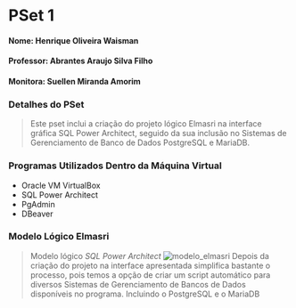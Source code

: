 # PSet 1
#### Nome: Henrique Oliveira Waisman
#### Professor: Abrantes Araujo Silva Filho
#### Monitora: Suellen Miranda Amorim

### Detalhes do PSet
> Este pset inclui a criação do projeto lógico Elmasri na interface gráfica SQL Power Architect, seguido da sua inclusão no Sistemas de Gerenciamento de Banco de Dados PostgreSQL e MariaDB.

### Programas Utilizados Dentro da Máquina Virtual
- Oracle VM VirtualBox
- SQL Power Architect
- PgAdmin
- DBeaver

### Modelo Lógico Elmasri
> Modelo lógico _SQL Power Architect_
![modelo_elmasri](https://github.com/henriquewaisman/uvv_bd_1_cc1mb/blob/main/pset1/image/architect.png)
> Depois da criação do projeto na interface apresentada simplifica bastante o processo, pois temos a opção de criar um script automático para diversos Sistemas de Gerenciamento de Bancos de Dados disponíveis no programa. Incluindo o PostgreSQL e o MariaDB
